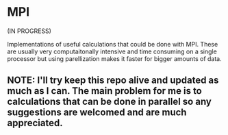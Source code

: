 # MPI
(IN PROGRESS)

Implementations of useful calculations that could be done with MPI.
These are usually very computaitonally intensive and time consuming on a single processor but using parellization makes it faster for bigger amounts of data.

## NOTE: I'll try keep this repo alive and updated as much as I can. The main problem for me is to calculations that can be done in parallel so any suggestions are welcomed and are much appreciated.

